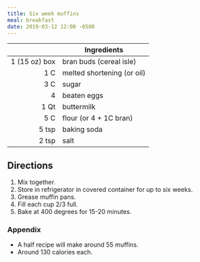 ```yaml
---
title: Six week muffins
meal: breakfast
date: 2019-03-12 12:00 -0500
---
```


|| Ingredients |
|-:|-|
1 (15 oz) box | bran buds (cereal isle)
1 C	          | melted shortening (or oil)
3 C           | sugar
4	            | beaten eggs
1 Qt          | buttermilk
5 C           | flour (or 4 + 1C bran)
5 tsp         | baking soda
2 tsp         | salt

## Directions

1. Mix together.
2. Store in refrigerator in covered container for up to six weeks.
3. Grease muffin pans.
4. Fill each cup 2/3 full.
5. Bake at 400 degrees for 15-20 minutes.

### Appendix

* A half recipe will make around 55 muffins.
* Around 130 calories each.
